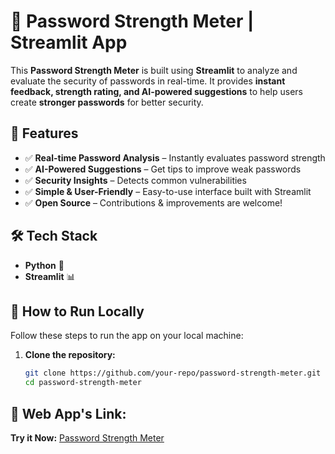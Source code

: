 # 🔐 Password Strength Meter | Streamlit App  

This **Password Strength Meter** is built using **Streamlit** to analyze and evaluate the security of passwords in real-time. It provides **instant feedback, strength rating, and AI-powered suggestions** to help users create **stronger passwords** for better security.  

## 🚀 Features  
- ✅ **Real-time Password Analysis** – Instantly evaluates password strength  
- ✅ **AI-Powered Suggestions** – Get tips to improve weak passwords  
- ✅ **Security Insights** – Detects common vulnerabilities  
- ✅ **Simple & User-Friendly** – Easy-to-use interface built with Streamlit  
- ✅ **Open Source** – Contributions & improvements are welcome!  

## 🛠 Tech Stack  
- **Python** 🐍  
- **Streamlit** 📊  

## 🎯 How to Run Locally  
Follow these steps to run the app on your local machine:  

1. **Clone the repository:**  
   ```bash
   git clone https://github.com/your-repo/password-strength-meter.git
   cd password-strength-meter

## 🔗 Web App's Link:
**Try it Now:** [Password Strength Meter](https://password-strength-meter-p2.streamlit.app/)
